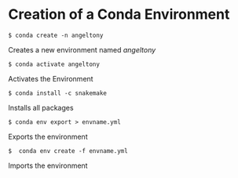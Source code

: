  # Creation of a Conda Environment
 
  `$ conda create -n angeltony`
  
  Creates a new environment named _angeltony_ 
  
  `$ conda activate angeltony`
  
  Activates the Environment
  
  `$ conda install -c snakemake`
  
  Installs all packages
  
  `$ conda env export > envname.yml`
  
  Exports the environment

  `$  conda env create -f envname.yml`

  Imports the environment
  
 
